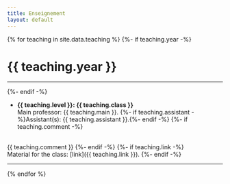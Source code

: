 ```yaml
---
title: Enseignement
layout: default
---
```


{% for teaching in site.data.teaching %}
{%- if teaching.year -%}

# {{ teaching.year }}

---

{%- endif -%}

- **{{ teaching.level }}: {{ teaching.class }}**<br>
  Main professor: {{ teaching.main }}. {%- if teaching.assistant -%}Assistant(s): {{ teaching.assistant }}.{%- endif -%}
{%- if teaching.comment -%}
<br>
  {{ teaching.comment }}
{%- endif -%}
{%- if teaching.link -%}
<br>
  Material for the class: [link]({{ teaching.link }}).
{%- endif -%}

---

{% endfor %}







